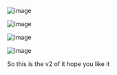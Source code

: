 ![image](https://github.com/user-attachments/assets/26fce93f-4514-476e-9868-07647cf62cbf)

![image](https://github.com/user-attachments/assets/e9674d3a-62e0-41a6-a96c-fb27c0993c20)

![image](https://github.com/user-attachments/assets/97c55b55-28bd-426a-b799-0ab5541cdfeb)

![image](https://github.com/user-attachments/assets/8a445828-550d-42a7-bf3f-36ab928ac7d3)

So this is the v2 of it hope you like it
